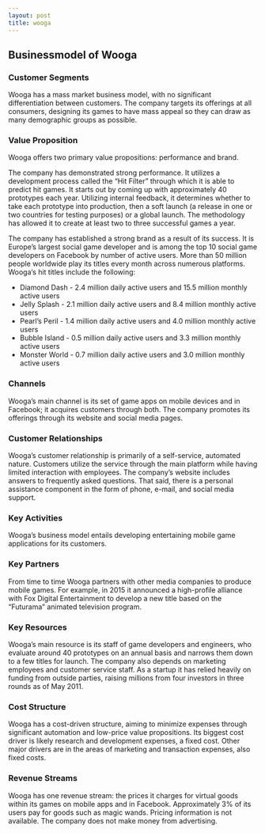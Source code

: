 ```yaml
---
layout: post
title: wooga
---
```


Businessmodel of Wooga
-----------------------

### Customer Segments

Wooga has a mass market business model, with no significant differentiation between customers. The company targets its offerings at all consumers, designing its games to have mass appeal so they can draw as many demographic groups as possible.

### Value Proposition

Wooga offers two primary value propositions: performance and brand.

The company has demonstrated strong performance. It utilizes a development process called the “Hit Filter” through which it is able to predict hit games. It starts out by coming up with approximately 40 prototypes each year. Utilizing internal feedback, it determines whether to take each prototype into production, then a soft launch (a release in one or two countries for testing purposes) or a global launch. The methodology has allowed it to create at least two to three successful games a year.

The company has established a strong brand as a result of its success. It is Europe’s largest social game developer and is among the top 10 social game developers on Facebook by number of active users. More than 50 million people worldwide play its titles every month across numerous platforms. Wooga‘s hit titles include the following:

 * Diamond Dash - 2.4 million daily active users and 15.5 million monthly active users
* Jelly Splash - 2.1 million daily active users and 8.4 million monthly active users
* Pearl’s Peril - 1.4 million daily active users and 4.0 million monthly active users
* Bubble Island - 0.5 million daily active users and 3.3 million monthly active users
* Monster World - 0.7 million daily active users and 3.0 million monthly active users
 ### Channels

Wooga’s main channel is its set of game apps on mobile devices and in Facebook; it acquires customers through both. The company promotes its offerings through its website and social media pages.

### Customer Relationships

Wooga’s customer relationship is primarily of a self-service, automated nature. Customers utilize the service through the main platform while having limited interaction with employees. The company’s website includes answers to frequently asked questions. That said, there is a personal assistance component in the form of phone, e-mail, and social media support.

### Key Activities

Wooga’s business model entails developing entertaining mobile game applications for its customers.

### Key Partners

From time to time Wooga partners with other media companies to produce mobile games. For example, in 2015 it announced a high-profile alliance with Fox Digital Entertainment to develop a new title based on the “Futurama” animated television program.

### Key Resources

Wooga’s main resource is its staff of game developers and engineers, who evaluate around 40 prototypes on an annual basis and narrows them down to a few titles for launch. The company also depends on marketing employees and customer service staff. As a startup it has relied heavily on funding from outside parties, raising millions from four investors in three rounds as of May 2011.

### Cost Structure

Wooga has a cost-driven structure, aiming to minimize expenses through significant automation and low-price value propositions. Its biggest cost driver is likely research and development expenses, a fixed cost. Other major drivers are in the areas of marketing and transaction expenses, also fixed costs.

### Revenue Streams

Wooga has one revenue stream: the prices it charges for virtual goods within its games on mobile apps and in Facebook. Approximately 3% of its users pay for goods such as magic wands. Pricing information is not available. The company does not make money from advertising.
